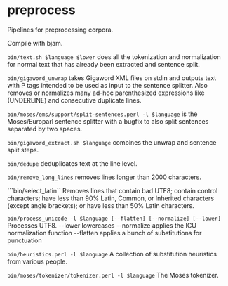 preprocess
==========

Pipelines for preprocessing corpora.  

Compile with bjam.

```bin/text.sh $language $lower```
does all the tokenization and normalization for normal text that has already
been extracted and sentence split.

```bin/gigaword_unwrap```
takes Gigaword XML files on stdin and outputs text with P tags intended
to be used as input to the sentence splitter.  Also removes or normalizes many
ad-hoc parenthesized expressions like (UNDERLINE) and consecutive duplicate
lines.

```bin/moses/ems/support/split-sentences.perl -l $language```
is the Moses/Europarl sentence splitter with a bugfix to also split sentences
separated by two spaces.

```bin/gigaword_extract.sh $language```
combines the unwrap and sentence split steps.

```bin/dedupe```
deduplicates text at the line level.

```bin/remove_long_lines```
removes lines longer than 2000 characters. 

```bin/select_latin``
Removes lines that contain bad UTF8; contain control characters; have less than
90% Latin, Common, or Inherited characters (except angle brackets); or have less
than 50% Latin characters.

```bin/process_unicode -l $language [--flatten] [--normalize] [--lower]```
Processes UTF8.
--lower lowercases
--normalize applies the ICU normalization function
--flatten applies a bunch of substitutions for punctuation

```bin/heuristics.perl -l $language```
A collection of substitution heuristics from various people.

```bin/moses/tokenizer/tokenizer.perl -l $language```
The Moses tokenizer.
